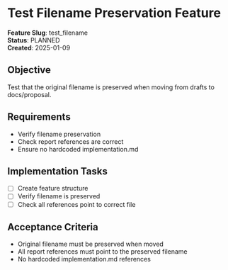 # Test Filename Preservation Feature

**Feature Slug**: test_filename  
**Status**: PLANNED  
**Created**: 2025-01-09

## Objective
Test that the original filename is preserved when moving from drafts to docs/proposal.

## Requirements
- Verify filename preservation
- Check report references are correct
- Ensure no hardcoded implementation.md

## Implementation Tasks
- [ ] Create feature structure
- [ ] Verify filename is preserved
- [ ] Check all references point to correct file

## Acceptance Criteria
- Original filename must be preserved when moved
- All report references must point to the preserved filename
- No hardcoded implementation.md references